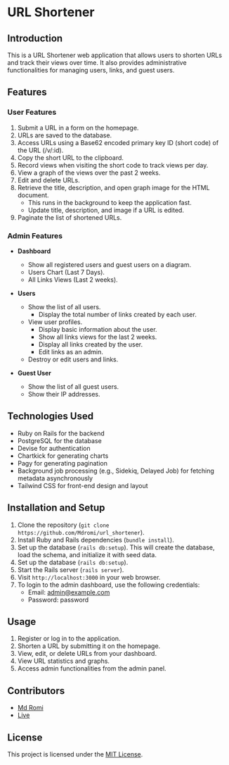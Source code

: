 # URL Shortener

## Introduction

This is a URL Shortener web application that allows users to shorten URLs and track their views over time. It also provides administrative functionalities for managing users, links, and guest users.

## Features

### User Features

1. Submit a URL in a form on the homepage.
2. URLs are saved to the database.
3. Access URLs using a Base62 encoded primary key ID (short code) of the URL (/v/:id).
4. Copy the short URL to the clipboard.
5. Record views when visiting the short code to track views per day.
6. View a graph of the views over the past 2 weeks.
7. Edit and delete URLs.
8. Retrieve the title, description, and open graph image for the HTML document.
    - This runs in the background to keep the application fast.
    - Update title, description, and image if a URL is edited.
9. Paginate the list of shortened URLs.

### Admin Features

- **Dashboard**
    - Show all registered users and guest users on a diagram.
    - Users Chart (Last 7 Days).
    - All Links Views (Last 2 weeks).

- **Users**
    - Show the list of all users.
        - Display the total number of links created by each user.
    - View user profiles.
        - Display basic information about the user.
        - Show all links views for the last 2 weeks.
        - Display all links created by the user.
        - Edit links as an admin.
    - Destroy or edit users and links.

- **Guest User**
    - Show the list of all guest users.
    - Show their IP addresses.

## Technologies Used

- Ruby on Rails for the backend
- PostgreSQL for the database
- Devise for authentication
- Chartkick for generating charts
- Pagy for generating pagination
- Background job processing (e.g., Sidekiq, Delayed Job) for fetching metadata asynchronously
- Tailwind CSS for front-end design and layout

## Installation and Setup

1. Clone the repository (`git clone https://github.com/Mdromi/url_shortener`).
2. Install Ruby and Rails dependencies (`bundle install`).
3. Set up the database (`rails db:setup`). This will create the database, load the schema, and initialize it with seed data.
4. Set up the database (`rails db:setup`).
5. Start the Rails server (`rails server`).
6. Visit `http://localhost:3000` in your web browser.
7. To login to the admin dashboard, use the following credentials:
   - Email: admin@example.com
   - Password: password

## Usage

1. Register or log in to the application.
2. Shorten a URL by submitting it on the homepage.
3. View, edit, or delete URLs from your dashboard.
4. View URL statistics and graphs.
5. Access admin functionalities from the admin panel.

## Contributors

- [Md Romi](https://github.com/mdromi)
- [Live](https://url-shortener-qkvt.onrender.com/)

## License

This project is licensed under the [MIT License](LICENSE).
